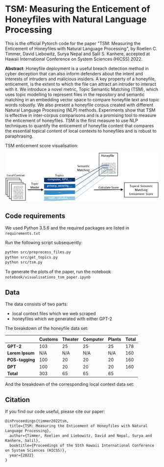 # TSM: Measuring the Enticement of Honeyfiles with Natural Language Processing

This is the official Pytorch code for the paper "TSM: Measuring the Enticement of Honeyfiles with Natural Language Processing", by Roelien C. Timmer, David Liebowitz, Surya Nepal and Salil S. Kanhere, accepted at Hawaii International Conference on System Sciences (HICSS) 2022. 

**Abstract**: 
Honeyfile deployment is a useful breach detection method in cyber deception that can also inform defenders about the intent and interests of intruders and malicious insiders. A key property of a honeyfile, enticement, is the extent to which the file can attract an intruder to interact with it. We introduce a novel metric, Topic Semantic Matching (TSM), which uses topic modelling to represent files in the repository and semantic matching in an embedding vector space to compare honeyfile text and topic words robustly. We also present a honeyfile corpus created with different Natural Language Processing (NLP) methods. Experiments show that TSM is effective in inter-corpus comparisons and is a promising tool to measure the enticement of honeyfiles. TSM is the first measure to use NLP techniques to quantify the enticement of honeyfile content that compares the essential topical content of local contexts to honeyfiles and is robust to paraphrasing.

TSM enticement score visualisation:

<img src="media/tsm_visualisation.PNG" width="600">


## Code requirements

We used Python 3.5.6 and the required packages are listed in `requirements.txt`

Run the following script subsequently:

```bash
python src/preprocess_files.py
python src/get_topics.py
python src/tsm.py
```

To generate the plots of the paper, run the notebook `notebook/visualisations_tsm_paper.ipynb`

## Data
The data consists of two parts:
* local context files which we web scraped
* honeyfiles which we generated with either GPT-2

The breakdown of the honeyfile data set:

|               | Customs       | Theater      | Computer      |Plants        | Total         |
| ------------- | ------------- |------------- | ------------- |------------- | ------------- |
| **GPT-2**         | 103           | 25           | 25            | 25           | 178           |
| **Lorem Ipsum**   | N/A           | N/A          | N/A           | N/A          | 160           |
| **POS-tagging**   | 100           | 20           | 20            | 20           | 160           |
| **DPT**           | 100           | 20           | 20            | 20           | 160           |
| **Total**         | 303           | 65           | 65            | 65           |               |

And the breakdown of the corresponding local context data set:



## Citation 

If you find our code useful, please cite our paper: 

```
@inProceedings{timmer2022tsm,
  title={TSM: Measuring the Enticement of Honeyfiles with Natural Language Processing},
  author={Timmer, Roelien and Liebowitz, David and Nepal, Surya and Kanhere, Salil},
  booktitle={Proceedings of the 55th Hawaii International Conference on System Sciences (HICSS)},
  year={2022}
}
```
